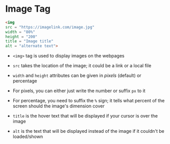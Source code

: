 # Image Tag

```HTML
<img
src = "https://imagelink.com/image.jpg"
width = "80%"
height = "200"
title = "Image title"
alt = "alternate text">
```

- `<img>` tag is used to display images on the webpages

- `src` takes the location of the image; it could be a link or a local file

- `width` and `height` attributes can be given in *pixels* (default) or percentage

- For pixels, you can either just write the number or suffix `px` to it

- For percentage, you need to suffix the `%` sign; it tells what percent of the
screen should the image's dimension cover

- `title` is the hover text that will be displayed if your cursor is over the
image

- `alt` is the text that will be displayed instead of the image if it couldn't
be loaded/shown
